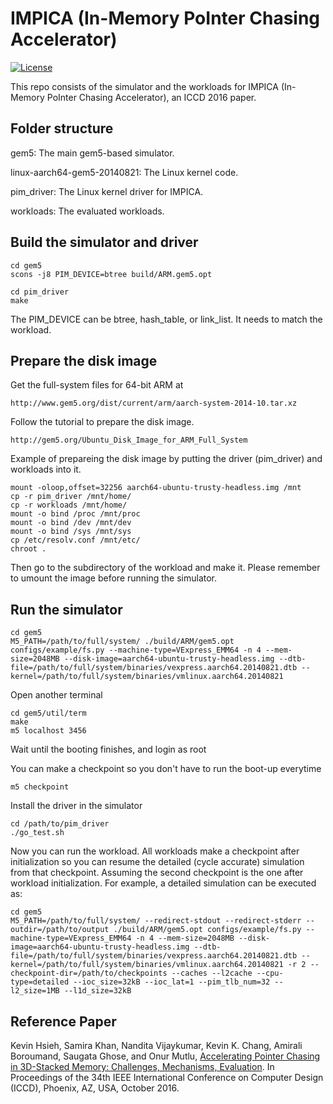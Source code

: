 # IMPICA (In-Memory PoInter Chasing Accelerator)

[![License](https://img.shields.io/badge/license-BSD-blue.svg)](LICENSE)

This repo consists of the simulator and the workloads for IMPICA (In-Memory PoInter Chasing Accelerator), an ICCD 2016 paper.

## Folder structure

gem5: The main gem5-based simulator.

linux-aarch64-gem5-20140821: The Linux kernel code.

pim_driver: The Linux kernel driver for IMPICA.

workloads: The evaluated workloads.

## Build the simulator and driver

```
cd gem5
scons -j8 PIM_DEVICE=btree build/ARM.gem5.opt

cd pim_driver
make
```

The PIM_DEVICE can be btree, hash_table, or link_list. It needs to match the workload.

## Prepare the disk image

Get the full-system files for 64-bit ARM at

```
http://www.gem5.org/dist/current/arm/aarch-system-2014-10.tar.xz
```

Follow the tutorial to prepare the disk image.

```
http://gem5.org/Ubuntu_Disk_Image_for_ARM_Full_System
```

Example of prepareing the disk image by putting the driver (pim_driver) and workloads into it. 

```
mount -oloop,offset=32256 aarch64-ubuntu-trusty-headless.img /mnt
cp -r pim_driver /mnt/home/
cp -r workloads /mnt/home/
mount -o bind /proc /mnt/proc
mount -o bind /dev /mnt/dev
mount -o bind /sys /mnt/sys
cp /etc/resolv.conf /mnt/etc/
chroot .
```

Then go to the subdirectory of the workload and make it. Please remember to umount the image before running the simulator.


## Run the simulator

```
cd gem5
M5_PATH=/path/to/full/system/ ./build/ARM/gem5.opt configs/example/fs.py --machine-type=VExpress_EMM64 -n 4 --mem-size=2048MB --disk-image=aarch64-ubuntu-trusty-headless.img --dtb-file=/path/to/full/system/binaries/vexpress.aarch64.20140821.dtb --kernel=/path/to/full/system/binaries/vmlinux.aarch64.20140821 
```

Open another terminal

```
cd gem5/util/term
make
m5 localhost 3456
```

Wait until the booting finishes, and login as root

You can make a checkpoint so you don't have to run the boot-up everytime

```
m5 checkpoint 
```

Install the driver in the simulator

```
cd /path/to/pim_driver
./go_test.sh
```

Now you can run the workload. All workloads make a checkpoint after initialization so you can resume the detailed (cycle accurate) simulation from that checkpoint. Assuming the second checkpoint is the one after workload initialization. For example, a detailed simulation can be executed as:

```
cd gem5
M5_PATH=/path/to/full/system/ --redirect-stdout --redirect-stderr --outdir=/path/to/output ./build/ARM/gem5.opt configs/example/fs.py --machine-type=VExpress_EMM64 -n 4 --mem-size=2048MB --disk-image=aarch64-ubuntu-trusty-headless.img --dtb-file=/path/to/full/system/binaries/vexpress.aarch64.20140821.dtb --kernel=/path/to/full/system/binaries/vmlinux.aarch64.20140821 -r 2 --checkpoint-dir=/path/to/checkpoints --caches --l2cache --cpu-type=detailed --ioc_size=32kB --ioc_lat=1 --pim_tlb_num=32 --l2_size=1MB --l1d_size=32kB
```


## Reference Paper

Kevin Hsieh, Samira Khan, Nandita Vijaykumar, Kevin K. Chang, Amirali Boroumand, Saugata Ghose, and Onur Mutlu, 
[Accelerating Pointer Chasing in 3D-Stacked Memory: Challenges, Mechanisms, Evaluation](https://users.ece.cmu.edu/~omutlu/pub/in-memory-pointer-chasing-accelerator_iccd16.pdf).
In Proceedings of the 34th IEEE International Conference on Computer Design (ICCD), Phoenix, AZ, USA, October 2016.
